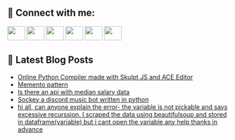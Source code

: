 ## 🔎 Connect with me:
[<img height="32" width="40" src="https://cdn.jsdelivr.net/npm/simple-icons@v5/icons/telegram.svg" />](https://t.me/bullbesh)
[<img height="32" width="40" src="https://cdn.jsdelivr.net/npm/simple-icons@v5/icons/vk.svg" />](https://vk.com/bullbesh)
[<img height="32" width="40" src="https://cdn.jsdelivr.net/npm/simple-icons@v5/icons/twitter.svg" />](https://twitter.com/bullbesh1)
[<img height="32" width="40" src="https://cdn.jsdelivr.net/npm/simple-icons@v5/icons/instagram.svg" />](https://www.instagram.com/bullbesh)
[<img height="32" width="40" src="https://cdn.jsdelivr.net/npm/simple-icons@v5/icons/reddit.svg" />](https://www.reddit.com/user/bullbesh)
[<img height="32" width="40" src="https://cdn.jsdelivr.net/npm/simple-icons@v5/icons/youtube.svg" />](https://www.youtube.com/channel/UCtfjRs6uzgq5mfm8S06WTcg)

## 📕 Latest Blog Posts
<!-- BLOG-POST-LIST:START -->
- [Online Python Compiler made with Skulpt JS and ACE Editor](https://www.reddit.com/r/Python/comments/vl5lqh/online_python_compiler_made_with_skulpt_js_and/)
- [Memento pattern](https://www.reddit.com/r/Python/comments/vl55lo/memento_pattern/)
- [Is there an api with median salary data](https://www.reddit.com/r/Python/comments/vl44y5/is_there_an_api_with_median_salary_data/)
- [Sockey a discord music bot written in python](https://www.reddit.com/r/Python/comments/vl1qbk/sockey_a_discord_music_bot_written_in_python/)
- [hi all, can anyone explain the error- the variable is not pickable and says excessive recurssion. I scraped the data using beautifulsoup and stored in dataframe&lpar;variable&rpar; but i cant open the variable any help thanks in advance](https://www.reddit.com/r/Python/comments/vl16ud/hi_all_can_anyone_explain_the_error_the_variable/)
<!-- BLOG-POST-LIST:END -->
